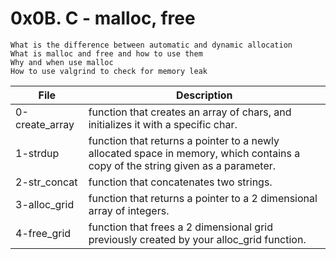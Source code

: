 # 0x0B. C - malloc, free

    What is the difference between automatic and dynamic allocation
    What is malloc and free and how to use them
    Why and when use malloc
    How to use valgrind to check for memory leak

|File|Description|
|----------|--------------------------|
|0-create_array|function that creates an array of chars, and initializes it with a specific char.|
|1-strdup|function that returns a pointer to a newly allocated space in memory, which contains a copy of the string given as a parameter.|
|2-str_concat|function that concatenates two strings.|
|3-alloc_grid|function that returns a pointer to a 2 dimensional array of integers.|
| 4-free_grid|function that frees a 2 dimensional grid previously created by your alloc_grid function.|
